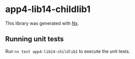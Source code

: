 # app4-lib14-childlib1

This library was generated with [Nx](https://nx.dev).

## Running unit tests

Run `nx test app4-lib14-childlib1` to execute the unit tests.
